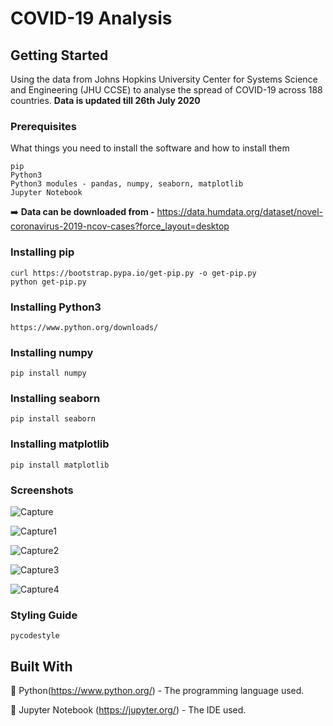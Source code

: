 # COVID-19 Analysis

## Getting Started

Using the data from Johns Hopkins University Center for Systems Science and Engineering (JHU CCSE) to analyse the spread of COVID-19 across 188 countries.
**Data is updated till 26th July 2020**

### Prerequisites 

What things you need to install the software and how to install them

```
pip
Python3
Python3 modules - pandas, numpy, seaborn, matplotlib 
Jupyter Notebook
```
:arrow_right: **Data can be downloaded from -** https://data.humdata.org/dataset/novel-coronavirus-2019-ncov-cases?force_layout=desktop

### Installing pip 
```
curl https://bootstrap.pypa.io/get-pip.py -o get-pip.py
python get-pip.py
```
### Installing Python3 
```
https://www.python.org/downloads/
```
### Installing numpy
```
pip install numpy
```
### Installing seaborn
```
pip install seaborn
```
### Installing matplotlib 
```
pip install matplotlib
```
### Screenshots
![Capture](https://user-images.githubusercontent.com/63666629/88534062-ec4b9d80-d024-11ea-90cb-ac5cb15de6da.PNG)

![Capture1](https://user-images.githubusercontent.com/63666629/88534067-eeadf780-d024-11ea-9cbc-957b7327fef9.PNG)

![Capture2](https://user-images.githubusercontent.com/63666629/88534073-f372ab80-d024-11ea-94a8-e01b9c44ce75.PNG)

![Capture3](https://user-images.githubusercontent.com/63666629/88534081-f53c6f00-d024-11ea-9518-980a150f7e6b.PNG)

![Capture4](https://user-images.githubusercontent.com/63666629/88534083-f66d9c00-d024-11ea-86d2-b98c8740c76c.PNG)

### Styling Guide
```
pycodestyle 
```
## Built With

:beginner: Python(https://www.python.org/) - The programming language used.

:beginner: Jupyter Notebook (https://jupyter.org/) -  The IDE used.


